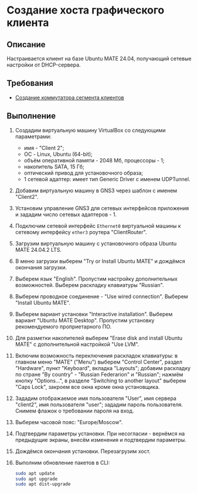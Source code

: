 # Создание хоста графического клиента

## Описание

Настраивается клиент на базе Ubuntu MATE 24.04, получающий сетевые настройки от DHCP-сервера.

## Требования

* [Создание коммутатора сегмента клиентов](client-segment-switch.md)

## Выполнение

1. Создадим виртуальную машину VirtualBox со следующими параметрами:
    * имя - "Client 2";
    * ОС - Linux, Ubuntu (64-bit);
    * объём оперативной памяти - 2048 Мб, процессоры - 1;
    * накопитель SATA, 15 Гб;
    * оптический привод для установочного образа;
    * 1 сетевой адаптер: имеет тип Generic Driver с именем UDPTunnel.

2. Добавим виртуальную машину в GNS3 через шаблон с именем "Client2".

3. Установим управление GNS3 для сетевых интерфейсов приложения и зададим число сетевых адаптеров - 1.

4. Подключим сетевой интерфейс `Ethernet0` виртуальной машины к сетевому интерфейсу `ether3` роутера "ClientRouter".
5. Загрузим виртуальную машину с установочного образа Ubuntu MATE 24.04.2 LTS.

6. В меню загрузки выберем "Try or Install Ubuntu MATE" и дождёмся окончания загрузки.

7. Выберем язык "English". Пропустим настройку дополнительных возможностей. Выберем раскладку клавиатуры "Russian".

8. Выберем проводное соединение - "Use wired connection". Выберем "Install Ubuntu MATE".

9. Выберем вариант установки "Interactive installation". Выберем вариант "Ubuntu MATE Desktop". Пропустим установку рекомендуемого проприетарного ПО.

10. Для разметки накопителей выберем "Erase disk and install Ubuntu MATE" с дополнительной настройкой "Use LVM".

11. Включим возможность переключения раскладок клавиатуры: в главном меню "MATE" ("Menu") выберем "Control Center", раздел "Hardware", пункт "Keyboard", вкладка "Layouts"; добавим раскладку по стране "By country" - "Russian Federarion" и "Russian"; нажмём кнопку "Options...", в разделе "Switching to another layout" выберем "Caps Lock", закроем все окна кроме окна установщика.

12. Зададим отображаемое имя пользователя "User", имя сервера "client2", имя пользователя "user"; зададим пароль пользователя. Снимем флажок о требовании пароля на вход.

13. Выберем часовой пояс: "Europe/Moscow".

14. Подтвердим параметры установки. При несогласии - вернёмся на предыдущие экраны, внесём изменения и подтвердим параметры.

15. Дождёмся окончания установки. Перезагрузим хост.

16. Выполним обновление пакетов в CLI:

    ```sh
    sudo apt update
    sudo apt upgrade
    sudo apt dist-upgrade
    ```
